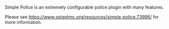 Simple Police is an extremely configurable police plugin with many features.

Please see https://www.spigotmc.org/resources/simple-police.73996/ for more information.
